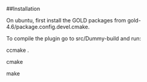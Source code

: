 ##Installation

On ubuntu, first install the GOLD packages from gold-4.6/package.config.devel.cmake.

To compile the plugin go to src/Dummy-build and run:

ccmake .

cmake

make

